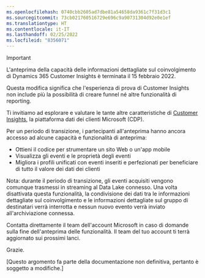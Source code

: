 ```yaml
---
ms.openlocfilehash: 0740cbb2605ad7dbe81a54658da9361c7f31d3c1
ms.sourcegitcommit: 73cb021760516729e696c9a90731304d92e0e1ef
ms.translationtype: HT
ms.contentlocale: it-IT
ms.lasthandoff: 02/25/2022
ms.locfileid: "8356071"
---
```


> [!IMPORTANT]
> L'anteprima della capacità delle informazioni dettagliate sul coinvolgimento di Dynamics 365 Customer Insights è terminata il 15 febbraio 2022.  
>
>Questa modifica significa che l'esperienza di prova di Customer Insights non include più la possibilità di creare funnel né altre funzionalità di reporting.
>
> Ti invitiamo ad esplorare e valutare le tante altre caratteristiche di [Customer Insights](https://dynamics.microsoft.com/ai/customer-insights/), la piattaforma dati dei clienti Microsoft (CDP).    
>  
> Per un periodo di transizione, i partecipanti all'anteprima hanno ancora accesso ad alcune capacità e funzionalità di anteprima:
> 
> - Ottieni il codice per strumentare un sito Web o un'app mobile 
> - Visualizza gli eventi e le proprietà degli eventi 
> - Migliora i profili unificati con eventi inseriti e perfezionati per beneficiare di tutto il valore dei dati dei clienti
>  
> Nota: durante il periodo di transizione, gli eventi acquisiti vengono comunque trasmessi in streaming al Data Lake connesso. Una volta disattivata questa funzionalità, la condivisione dei dati tra le informazioni dettagliate sul coinvolgimento e le informazioni dettagliate sul gruppo di destinatari verrà interrotta e nessun nuovo evento verrà inviato all'archiviazione connessa.
>
> Contatta direttamente il team dell'account Microsoft in caso di domande sulla fine dell'anteprima delle funzionalità. Il team del tuo account ti terrà aggiornato sui prossimi lanci. 
>
>Grazie.


[Questo argomento fa parte della documentazione non definitiva, pertanto è soggetto a modifiche.]
